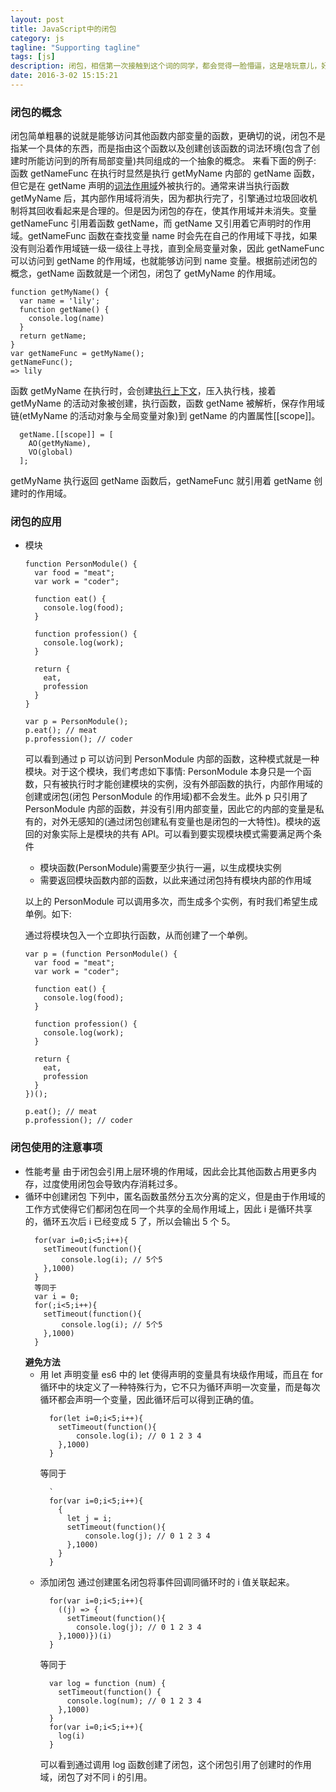 ```yaml
---
layout: post
title: JavaScript中的闭包
category: js
tagline: "Supporting tagline"
tags: [js]
description: 闭包，相信第一次接触到这个词的同学，都会觉得一脸懵逼，这是啥玩意儿，好高端的样子。看看书看看报，闭包似乎没有那么难。
date: 2016-3-02 15:15:21
---
```


### **闭包的概念**

闭包简单粗暴的说就是能够访问其他函数内部变量的函数，更确切的说，闭包不是指某一个具体的东西，而是指由这个函数以及创建创该函数的词法环境(包含了创建时所能访问到的所有局部变量)共同组成的一个抽象的概念。
来看下面的例子:
函数 getNameFunc 在执行时显然是执行 getMyName 内部的 getName 函数，但它是在 getName 声明的[词法作用域](https://juejin.im/post/5ca062f0e51d4556a05cf45c)外被执行的。通常来讲当执行函数 getMyName 后，其内部作用域将消失，因为都执行完了，引擎通过垃圾回收机制将其回收看起来是合理的。但是因为闭包的存在，使其作用域并未消失。变量 getNameFunc 引用着函数 getName，而 getName 又引用着它声明时的作用域。getNameFunc 函数在查找变量 name 时会先在自己的作用域下寻找，如果没有则沿着作用域链一级一级往上寻找，直到全局变量对象，因此 getNameFunc 可以访问到 getName 的作用域，也就能够访问到 name 变量。根据前述闭包的概念，getName 函数就是一个闭包，闭包了 getMyName 的作用域。

```
function getMyName() {
  var name = 'lily';
  function getName() {
    console.log(name)
  }
  return getName;
}
var getNameFunc = getMyName();
getNameFunc();
=> lily
```

函数 getMyName 在执行时，会创建[执行上下文](https://juejin.im/post/5ca060dde51d4524245d6142)，压入执行栈，接着 getMyName 的活动对象被创建，执行函数，函数 getName 被解析，保存作用域链(etMyName 的活动对象与全局变量对象)到 getName 的内置属性[[scope]]。

```
  getName.[[scope]] = [
    AO(getMyName),
    VO(global)
  ];
```

getMyName 执行返回 getName 函数后，getNameFunc 就引用着 getName 创建时的作用域。

### **闭包的应用**

- 模块

  ```
  function PersonModule() {
    var food = "meat";
    var work = "coder";

    function eat() {
      console.log(food);
    }

    function profession() {
      console.log(work);
    }

    return {
      eat,
      profession
    }
  }

  var p = PersonModule();
  p.eat(); // meat
  p.profession(); // coder
  ```

  可以看到通过 p 可以访问到 PersonModule 内部的函数，这种模式就是一种模块。对于这个模块，我们考虑如下事情:
  PersonModule 本身只是一个函数，只有被执行时才能创建模块的实例，没有外部函数的执行，内部作用域的创建或闭包(闭包 PersonModule 的作用域)都不会发生。此外 p 只引用了 PersonModule 内部的函数，并没有引用内部变量，因此它的内部的变量是私有的，对外无感知的(通过闭包创建私有变量也是闭包的一大特性)。模块的返回的对象实际上是模块的共有 API。可以看到要实现模块模式需要满足两个条件

  - 模块函数(PersonModule)需要至少执行一遍，以生成模块实例
  - 需要返回模块函数内部的函数，以此来通过闭包持有模块内部的作用域

  以上的 PersonModule 可以调用多次，而生成多个实例，有时我们希望生成单例。如下:

  通过将模块包入一个立即执行函数，从而创建了一个单例。

  ```
  var p = (function PersonModule() {
    var food = "meat";
    var work = "coder";

    function eat() {
      console.log(food);
    }

    function profession() {
      console.log(work);
    }

    return {
      eat,
      profession
    }
  })();

  p.eat(); // meat
  p.profession(); // coder
  ```

### **闭包使用的注意事项**

- 性能考量
  由于闭包会引用上层环境的作用域，因此会比其他函数占用更多内存，过度使用闭包会导致内存消耗过多。
- 循环中创建闭包
  下列中，匿名函数虽然分五次分离的定义，但是由于作用域的工作方式使得它们都闭包在同一个共享的全局作用域上，因此 i 是循环共享的，循环五次后 i 已经变成 5 了，所以会输出 5 个 5。
  ```
    for(var i=0;i<5;i++){
      setTimeout(function(){
          console.log(i); // 5个5
      },1000)
    }
    等同于
    var i = 0;
    for(;i<5;i++){
      setTimeout(function(){
          console.log(i); // 5个5
      },1000)
    }
  ```
  **避免方法**
  - 用 let 声明变量
    es6 中的 let 使得声明的变量具有块级作用域，而且在 for 循环中的块定义了一种特殊行为，它不只为循环声明一次变量，而是每次循环都会声明一个变量，因此循环后可以得到正确的值。
    ```
      for(let i=0;i<5;i++){
        setTimeout(function(){
            console.log(i); // 0 1 2 3 4
        },1000)
      }
    ```
    等同于
    ```
      `
      for(var i=0;i<5;i++){
        {
          let j = i;
          setTimeout(function(){
              console.log(j); // 0 1 2 3 4
          },1000)
        }
      }
    ```
  - 添加闭包
    通过创建匿名闭包将事件回调同循环时的 i 值关联起来。
    ```
      for(var i=0;i<5;i++){
        ((j) => {
          setTimeout(function(){
            console.log(j); // 0 1 2 3 4
        },1000)})(i)
      }
    ```
    等同于
    ```
      var log = function (num) {
        setTimeout(function() {
          console.log(num); // 0 1 2 3 4
        },1000)
      }
      for(var i=0;i<5;i++){
        log(i)
      }
    ```
    可以看到通过调用 log 函数创建了闭包，这个闭包引用了创建时的作用域，闭包了对不同 i 的引用。
